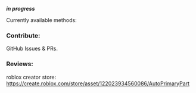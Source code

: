 ***in progress***

Currently available methods:

### Contribute:
GitHub Issues & PRs.

### Reviews:
roblox creator store: https://create.roblox.com/store/asset/122023934560086/AutoPrimaryPart

